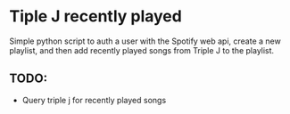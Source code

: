 # Tiple J recently played

Simple python script to auth a user with the Spotify web api, create a new playlist, and then add recently played songs from Triple J to the playlist.

## TODO:   
* Query triple j for recently played songs  
